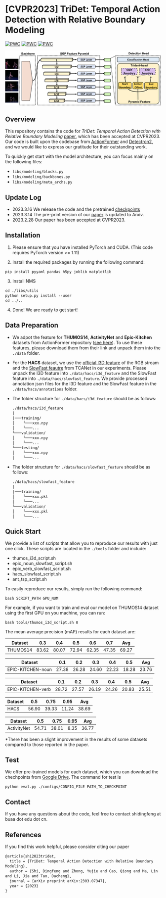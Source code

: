 # [CVPR2023] TriDet: Temporal Action Detection with Relative Boundary Modeling

[![PWC](https://img.shields.io/endpoint.svg?url=https://paperswithcode.com/badge/tridet-temporal-action-detection-with/temporal-action-localization-on-hacs)](https://paperswithcode.com/sota/temporal-action-localization-on-hacs?p=tridet-temporal-action-detection-with)
[![PWC](https://img.shields.io/endpoint.svg?url=https://paperswithcode.com/badge/tridet-temporal-action-detection-with/temporal-action-localization-on-thumos14)](https://paperswithcode.com/sota/temporal-action-localization-on-thumos14?p=tridet-temporal-action-detection-with)
[![PWC](https://img.shields.io/endpoint.svg?url=https://paperswithcode.com/badge/tridet-temporal-action-detection-with/temporal-action-localization-on-activitynet)](https://paperswithcode.com/sota/temporal-action-localization-on-activitynet?p=tridet-temporal-action-detection-with)

![Image Title](framework.jpg)

## Overview

This repository contains the code for _TriDet: Temporal Action Detection with Relative Boundary
Modeling_ [paper](https://arxiv.org/abs/2303.07347), which has been accepted at CVPR2023. Our code is built upon the
codebase from [ActionFormer](https://github.com/happyharrycn/actionformer_release)
and [Detectron2](https://github.com/facebookresearch/detectron2), and we would like to express our
gratitude for their outstanding work.

To quickly get start with the model architecture, you can focus mainly on the following files:

- `libs/modeling/blocks.py`
- `libs/modeling/backbones.py`
- `libs/modeling/meta_archs.py`

## Update Log

- 2023.3.16 We release the code and the
  pretrained [checkpoints](https://drive.google.com/drive/folders/1eVROG6z-vHtm4AnXsh4N8ruUKkAidLqZ?usp=sharing)
- 2023.3.14 The pre-print version of our [paper](https://arxiv.org/abs/2303.07347) is updated to Arxiv.
- 2023.2.28 Our paper has been accepted at CVPR2023.

## Installation

1. Please ensure that you have installed PyTorch and CUDA. (This code requires PyTorch version >= 1.11)

3. Install the required packages by running the following command:

```shell
pip install pyyaml pandas h5py joblib matplotlib
```

3. Install NMS

```shell
cd ./libs/utils
python setup.py install --user
cd ../..
```

4. Done! We are ready to get start!

## Data Preparation

- We adpot the feature for **THUMOS14**, **ActivityNet** and **Epic-Kitchen** datasets
  from ActionFormer repository ([see here](https://github.com/happyharrycn/actionformer_release)).
  To use these features, please download them from their link and unpack them into the `./data` folder.

- For the **HACS** dataset, we use the [official I3D feature](http://hacs.csail.mit.edu/hacs_segments_features.zip) of
  the RGB stream and the [SlowFast feautre](https://github.com/qinzhi-0110/Temporal-Context-Aggregation-Network-Pytorch)
  from TCANet in our experiments.
  Please unpack the I3D feature into `./data/hacs/i3d_feature` and the SlowFast feature
  into `./data/hacs/slowfast_feature`. We provide processed
  annotation json files for the I3D feature and the SlowFast feature in the `./data/hacs/annotations` folder.
- The folder structure for `./data/hacs/i3d_feature` should be as follows:
  ```
  ./data/hacs/i3d_feature
  |
  |───training/
  │    └───xxx.npy
  │    └───...
  └───validation/
  │    └───xxx.npy
  │    └───...
  └───testing/
  │    └───xxx.npy
  │    └───...
  ```
- The folder structure for `./data/hacs/slowfast_feature` should be as follows:
  ```
  ./data/hacs/slowfast_feature
  |
  |───training/
  │    └───xxx.pkl
  │    └───...
  └───validation/
  │    └───xxx.pkl
  │    └───...

  ```

## Quick Start

We provide a list of scripts that allow you to reproduce our results with just one click. These scripts are located in
the `./tools` folder and include:

- thumos_i3d_script.sh
- epic_noun_slowfast_script.sh
- epic_verb_slowfast_script.sh
- hacs_slowfast_script.sh
- ant_tsp_script.sh

To easily reproduce our results, simply run the following command:

```shell
bash SCRIPT_PATH GPU_NUM
```

For example, if you want to train and eval our model on THUMOS14 dataset using the first GPU on you machine, you can
run:

```shell
bash tools/thumos_i3d_script.sh 0
```

The mean average precision (mAP) results for each dataset are:

| Dataset  | 0.3   | 0.4   | 0.5   | 0.6   | 0.7   | Avg   |
|----------|-------|-------|-------|-------|-------|-------|
| THUMOS14 | 83.62 | 80.07 | 72.94 | 62.35 | 47.35 | 69.27 |

| Dataset           | 0.1   | 0.2   | 0.3   | 0.4   | 0.5   | Avg   |
|-------------------|-------|-------|-------|-------|-------|-------|
| EPIC-KITCHEN-noun | 27.38 | 26.28 | 24.60 | 22.23 | 18.28 | 23.76 |

| Dataset           | 0.1   | 0.2   | 0.3   | 0.4   | 0.5   | Avg   |
|-------------------|-------|-------|-------|-------|-------|-------|
| EPIC-KITCHEN-verb | 28.72 | 27.57 | 26.19 | 24.26 | 20.83 | 25.51 |

| Dataset | 0.5   | 0.75  | 0.95  | Avg   |
|---------|-------|-------|-------|-------|
| HACS    | 56.90 | 39.33 | 11.24 | 38.69 |

| Dataset     | 0.5   | 0.75  | 0.95 | Avg   |
|-------------|-------|-------|------|-------|
| ActivityNet | 54.71 | 38.01 | 8.35 | 36.77 |

*There has been a slight improvement in the results of some datasets compared to those reported in the paper.

## Test

We offer pre-trained models for each dataset, which you can download the chechpoints
from [Google Drive](https://drive.google.com/drive/folders/1eVROG6z-vHtm4AnXsh4N8ruUKkAidLqZ?usp=sharing). The command
for test is

```shell
python eval.py ./configs/CONFIG_FILE PATH_TO_CHECKPOINT
```

## Contact 
If you have any questions about the code, feel free to contact shidingfeng at buaa dot edu dot cn.

## References

If you find this work helpful, please consider citing our paper

```
@article{shi2023tridet,
  title = {TriDet: Temporal Action Detection with Relative Boundary Modeling},
  author = {Shi, Dingfeng and Zhong, Yujie and Cao, Qiong and Ma, Lin and Li, Jia and Tao, Dacheng},
  journal = {arXiv preprint arXiv:2303.07347},
  year = {2023}
}
```
 
